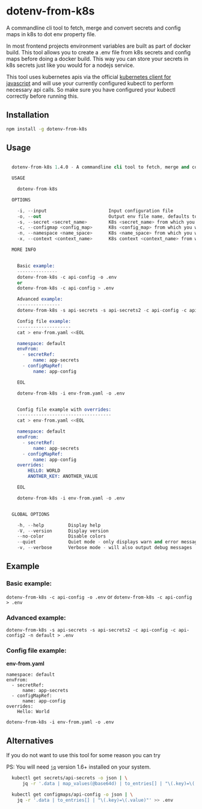 # dotenv-from-k8s

A commandline cli tool to fetch, merge and convert secrets and config maps in k8s to dot env property file.

In most frontend projects environment variables are built as part of docker build. This tool allows you to create a .env file from k8s secrets and config maps before doing a docker build. This way you can store your secrets in k8s secrets just like you would for a nodejs service.

This tool uses kubernetes apis via the official [kubernetes client for javascript](https://github.com/kubernetes-client/javascript) and
will use your currently configured kubectl to perform necessary api calls. So make sure you have configured your kubectl correctly before running this.

## Installation

```sh
npm install -g dotenv-from-k8s
```

## Usage

```s
  
  dotenv-from-k8s 1.4.0 - A commandline cli tool to fetch, merge and convert secrets and config maps in k8s to dot env property file.

  USAGE

    dotenv-from-k8s

  OPTIONS

    -i, --input                       Input configuration file                                                                     optional      default: false
    -o, --out                         Output env file name, defaults to stdout                                                     optional      default: false
    -s, --secret <secret_name>        K8s <secret_name> from which you want to generate env file                                   optional
    -c, --configmap <config_map>      K8s <config_map> from which you want to generate env file                                    optional
    -n, --namespace <name_space>      K8s <name_space> from which you want to access the secrets and/or config maps                optional
    -x, --context <context_name>      K8s context <context_name> from which you want to access the secrets and/or config maps      optional

  MORE INFO


    Basic example:
    ---------------
    dotenv-from-k8s -c api-config -o .env
    or
    dotenv-from-k8s -c api-config > .env

    Advanced example:
    ----------------
    dotenv-from-k8s -s api-secrets -s api-secrets2 -c api-config -c api-config2 -n default > .env

    Config file example:
    --------------------
    cat > env-from.yaml <<EOL

    namespace: default
    envFrom:
      - secretRef:
          name: app-secrets
      - configMapRef:
          name: app-config

    EOL

    dotenv-from-k8s -i env-from.yaml -o .env


    Config file example with overrides:
    -----------------------------------
    cat > env-from.yaml <<EOL

    namespace: default
    envFrom:
      - secretRef:
          name: app-secrets
      - configMapRef:
          name: app-config
    overrides:
        HELLO: WORLD
        ANOTHER_KEY: ANOTHER_VALUE

    EOL

    dotenv-from-k8s -i env-from.yaml -o .env


  GLOBAL OPTIONS

    -h, --help         Display help
    -V, --version      Display version
    --no-color         Disable colors
    --quiet            Quiet mode - only displays warn and error messages
    -v, --verbose      Verbose mode - will also output debug messages


```

## Example

### Basic example:

`dotenv-from-k8s -c api-config -o .env`
or
`dotenv-from-k8s -c api-config > .env`

### Advanced example:

`dotenv-from-k8s -s api-secrets -s api-secrets2 -c api-config -c api-config2 -n default > .env`

### Config file example:

**env-from.yaml**

```
namespace: default
envFrom:
  - secretRef:
      name: app-secrets
  - configMapRef:
      name: app-config
overrides:
    Hello: World
```

`dotenv-from-k8s -i env-from.yaml -o .env`

## Alternatives

If you do not want to use this tool for some reason you can try

PS: You will need [`jq`](https://github.com/stedolan/jq) version 1.6+ installed on your system.

```sh
  kubectl get secrets/api-secrets -o json | \
      jq -r '.data | map_values(@base64d) | to_entries[] | "\(.key)=\(.value)"' > .env

  kubectl get configmaps/api-config -o json | \
    jq -r '.data | to_entries[] | "\(.key)=\(.value)"' >> .env
```
